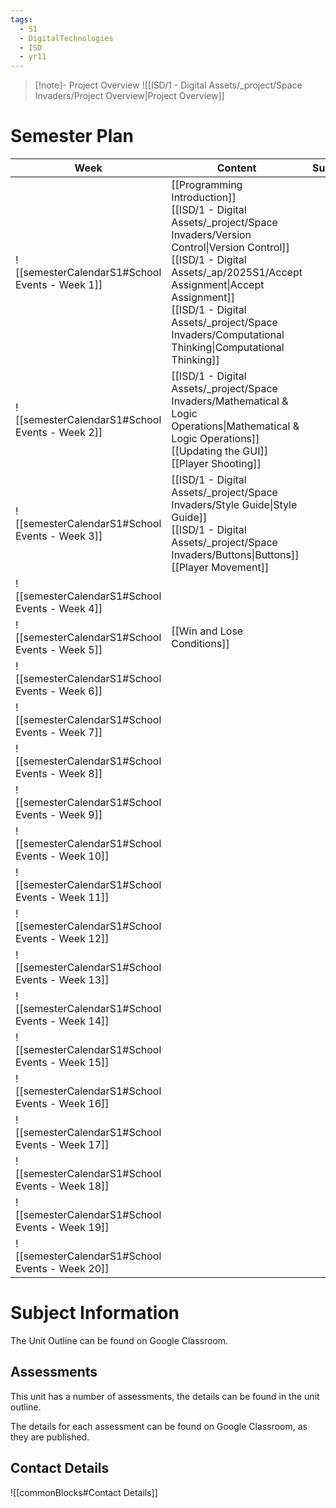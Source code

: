 ```yaml
---
tags:
  - S1
  - DigitalTechnologies
  - ISD
  - yr11
---
```

> [!note]- Project Overview 
> ![[ISD/1 - Digital Assets/_project/Space Invaders/Project Overview|Project Overview]]


# Semester Plan

| Week                                            | Content                                                                                                                                                                                                                                                                                                | Submissions |
| ----------------------------------------------- | ------------------------------------------------------------------------------------------------------------------------------------------------------------------------------------------------------------------------------------------------------------------------------------------------------ | ----------- |
| ![[semesterCalendarS1#School Events - Week 1]]  | [[Programming Introduction]]<br>[[ISD/1 - Digital Assets/_project/Space Invaders/Version Control\|Version Control]]<br>[[ISD/1 - Digital Assets/_ap/2025S1/Accept Assignment\|Accept Assignment]]<br>[[ISD/1 - Digital Assets/_project/Space Invaders/Computational Thinking\|Computational Thinking]] |             |
| ![[semesterCalendarS1#School Events - Week 2]]  | [[ISD/1 - Digital Assets/_project/Space Invaders/Mathematical & Logic Operations\|Mathematical & Logic Operations]]<br>[[Updating the GUI]]<br>[[Player Shooting]]                                                                                                                                     |             |
| ![[semesterCalendarS1#School Events - Week 3]]  | [[ISD/1 - Digital Assets/_project/Space Invaders/Style Guide\|Style Guide]]<br>[[ISD/1 - Digital Assets/_project/Space Invaders/Buttons\|Buttons]]<br>[[Player Movement]]                                                                                                                              |             |
| ![[semesterCalendarS1#School Events - Week 4]]  |                                                                                                                                                                                                                                                                                                        |             |
| ![[semesterCalendarS1#School Events - Week 5]]  | [[Win and Lose Conditions]]                                                                                                                                                                                                                                                                            |             |
| ![[semesterCalendarS1#School Events - Week 6]]  |                                                                                                                                                                                                                                                                                                        |             |
| ![[semesterCalendarS1#School Events - Week 7]]  |                                                                                                                                                                                                                                                                                                        |             |
| ![[semesterCalendarS1#School Events - Week 8]]  |                                                                                                                                                                                                                                                                                                        |             |
| ![[semesterCalendarS1#School Events - Week 9]]  |                                                                                                                                                                                                                                                                                                        |             |
| ![[semesterCalendarS1#School Events - Week 10]] |                                                                                                                                                                                                                                                                                                        |             |
| ![[semesterCalendarS1#School Events - Week 11]] |                                                                                                                                                                                                                                                                                                        |             |
| ![[semesterCalendarS1#School Events - Week 12]] |                                                                                                                                                                                                                                                                                                        |             |
| ![[semesterCalendarS1#School Events - Week 13]] |                                                                                                                                                                                                                                                                                                        |             |
| ![[semesterCalendarS1#School Events - Week 14]] |                                                                                                                                                                                                                                                                                                        |             |
| ![[semesterCalendarS1#School Events - Week 15]] |                                                                                                                                                                                                                                                                                                        |             |
| ![[semesterCalendarS1#School Events - Week 16]] |                                                                                                                                                                                                                                                                                                        |             |
| ![[semesterCalendarS1#School Events - Week 17]] |                                                                                                                                                                                                                                                                                                        |             |
| ![[semesterCalendarS1#School Events - Week 18]] |                                                                                                                                                                                                                                                                                                        |             |
| ![[semesterCalendarS1#School Events - Week 19]] |                                                                                                                                                                                                                                                                                                        |             |
| ![[semesterCalendarS1#School Events - Week 20]] |                                                                                                                                                                                                                                                                                                        |             |

# Subject Information

The Unit Outline can be found on Google Classroom.

## Assessments

This unit has a number of assessments, the details can be found in the unit outline.

The details for each assessment can be found on Google Classroom, as they are published.

## Contact Details

![[commonBlocks#Contact Details]]

